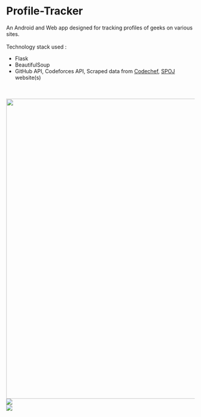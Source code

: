 # Profile-Tracker
An Android and Web app designed for tracking profiles of geeks on various sites.
<br><br>Technology stack used :<br>
<ul>
<li>Flask
<li>BeautifulSoup
<li>GitHub API, Codeforces API, Scraped data from <a href="https://www.codechef.com/" target="_blank">Codechef</a>, <a href="https://www.spoj.com/" target="_blank">SPOJ</a> website(s)
</ul>
<Br><Br>
<img src="https://github.com/kapoor-rakshit/Profile-Tracker/blob/master/image.png" width=700 height=800><br>
<img src="https://github.com/kapoor-rakshit/Profile-Tracker/blob/master/result.png"><br>
<img src="https://github.com/kapoor-rakshit/Profile-Tracker/blob/master/homeresult.png"><br>

